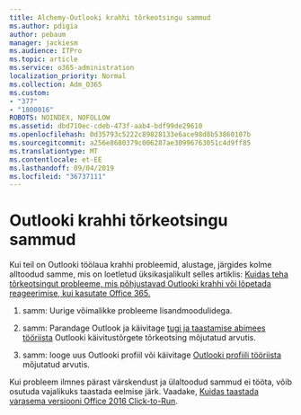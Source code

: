 ```yaml
---
title: Alchemy-Outlooki krahhi tõrkeotsingu sammud
ms.author: pdigia
author: pebaum
manager: jackiesm
ms.audience: ITPro
ms.topic: article
ms.service: o365-administration
localization_priority: Normal
ms.collection: Adm_O365
ms.custom:
- "377"
- "1800016"
ROBOTS: NOINDEX, NOFOLLOW
ms.assetid: dbd710ec-cdeb-473f-aab4-bdf99de29610
ms.openlocfilehash: 0d35793c5222c89828133e6ace98d8b53860107b
ms.sourcegitcommit: a256e8680379c006287ae30996763051c4d9ff85
ms.translationtype: MT
ms.contentlocale: et-EE
ms.lasthandoff: 09/04/2019
ms.locfileid: "36737111"
---
```

# <a name="outlook-crash-troubleshooting-steps"></a>Outlooki krahhi tõrkeotsingu sammud

Kui teil on Outlooki töölaua krahhi probleemid, alustage, järgides kolme alltoodud samme, mis on loetletud üksikasjalikult selles artiklis: [Kuidas teha tõrkeotsingut probleeme, mis põhjustavad Outlooki krahhi või lõpetada reageerimise, kui kasutate Office 365.](https://docs.microsoft.com/exchange/troubleshoot/outlook-crashes/crash-issues)
  
1. samm: Uurige võimalikke probleeme lisandmoodulidega.
  
2. samm: Parandage Outlook ja käivitage [tugi ja taastamise abimees tööriista](https://aka.ms/SaRA-OutlookWontStart) Outlooki käivitustõrgete tõrkeotsing mõjutatud arvutis.
  
3. samm: looge uus Outlooki profiil või käivitage [Outlooki profiili tööriista](https://aka.ms/SaRA-OutlookSetupProfile) mõjutatud arvutis.
  
Kui probleem ilmnes pärast värskendust ja ülaltoodud sammud ei tööta, võib osutuda vajalikuks taastada eelmise järk. Vaadake, [Kuidas taastada varasema versiooni Office 2016 Click-to-Run](https://support.microsoft.com/help/2770432).
  